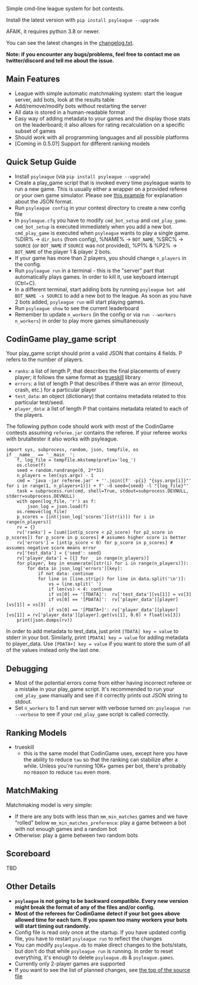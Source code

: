 
Simple cmd-line league system for bot contests.

Install the latest version with `pip install psyleague --upgrade`

AFAIK, it requires python 3.8 or newer.

You can see the latest changes in the [changelog.txt](https://github.com/FakePsyho/psyleague/blob/main/changelog.txt). 

**Note: if you encounter any bugs/problems, feel free to contact me on twitter/discord and tell me about the issue.**

## Main Features
- League with simple automatic matchmaking system: start the league server, add bots, look at the results table
- Add/remove/modify bots without restarting the server
- All data is stored in a human-readable format
- Easy way of adding metadata to your games and the display those stats on the leaderboard; it also allows for rating recalculation on a specific subset of games
- Should work with all programming languages and all possible platforms
- [Coming in 0.5.0?] Support for different ranking models


## Quick Setup Guide
- Install `psyleague` (via `pip install psyleague --upgrade`)
- Create a play_game script that is invoked every time psyleague wants to run a new game. This is usually either a wrapper on a provided referee or your own game simulator. Please see [this example](#codingame-play_game-script) for explanation about the JSON format.
- Run `psyleague config` in your contest directory to create a new config file
- In `psyleague.cfg` you have to modify `cmd_bot_setup` and `cmd_play_game`. `cmd_bot_setup` is executed immediately when you add a new bot. `cmd_play_game` is executed when `psyleague` wants to play a single game. %DIR% -> `dir_bots` (from config), %NAME% -> `BOT_NAME`, %SRC% -> `SOURCE` (or `BOT_NAME` if `SOURCE` was not provided), %P1% & %P2% -> `BOT_NAME` of the player 1 & player 2 bots.
- If your game has more than 2 players, you should change `n_players` in the config.
- Run `psyleague run` in a terminal - this is the "server" part that automatically plays games. In order to kill it, use keyboard interrupt (Ctrl+C).
- In a different terminal, start adding bots by running `psyleague bot add BOT_NAME -s SOURCE` to add a new bot to the league. As soon as you have 2 bots added, `psyleague run` will start playing games.
- Run `psyleague show` to see the current leaderboard
- Remember to update `n_workers` (in the config or via `run --workers n_workers`) in order to play more games simultaneously 


## CodinGame play_game script
Your play_game script should print a valid JSON that contains 4 fields. P refers to the number of players.
- `ranks`: a list of length P, that describes the final placements of every player; it follows the same format as [trueskill](https://trueskill.org/) library
- `errors`: a list of length P that describes if there was an error (timeout, crash, etc.) for a particular player
- `test_data`: an object (dictionary) that contains metadata related to this particular test/seed.
- `player_data`: a list of length P that contains metadata related to each of the players.

The following python code should work with most of the CodinGame contests assuming `referee.jar` contains the referee. If your referee works with brutaltester it also works with psyleague.
```
import sys, subprocess, random, json, tempfile, os
if __name__ == '__main__':
    f, log_file = tempfile.mkstemp(prefix='log_')
    os.close(f)
    seed = random.randrange(0, 2**31)
    n_players = len(sys.argv) - 1
    cmd = 'java -jar referee.jar' + ''.join([f' -p{i} "{sys.argv[i]}"' for i in range(1, n_players+1)]) + f' -d seed={seed} -l "{log_file}"'
    task = subprocess.run(cmd, shell=True, stdout=subprocess.DEVNULL, stderr=subprocess.DEVNULL)
    with open(log_file, 'r') as f:
        json_log = json.load(f)
    os.remove(log_file)
    p_scores = [int(json_log['scores'][str(i)]) for i in range(n_players)]
    rv = {}
    rv['ranks'] = [sum([int(p_score < p2_score) for p2_score in p_scores]) for p_score in p_scores] # assumes higher score is better
    rv['errors'] = [int(p_score < 0) for p_score in p_scores] # assumes negative score means error
    rv['test_data'] = {'seed': seed}
    rv['player_data'] = [{} for _ in range(n_players)]
    for player, key in enumerate([str(i) for i in range(n_players)]):
        for data in json_log['errors'][key]:
            if not data: continue
            for line in [line.strip() for line in data.split('\n')]:
                vs = line.split(' ')
                if len(vs) < 4: continue
                if vs[0] == '[TDATA]':  rv['test_data'][vs[1]] = vs[3]
                if vs[0] == '[PDATA]':  rv['player_data'][player][vs[1]] = vs[3]
                if vs[0] == '[PDATA+]': rv['player_data'][player][vs[1]] = rv['player_data'][player].get(vs[1], 0.0) + float(vs[3])            
    print(json.dumps(rv))
```

In order to add metadata to test_data, just print `[TDATA] key = value` to stderr in your bot. Similarly, print `[PDATA] key = value` for adding metadata to player_data. Use `[PDATA+] key = value` if you want to store the sum of all of the values instead only the last one.


## Debugging
- Most of the potential errors come from either having incorrect referee or a mistake in your play_game script. It's recommended to run your `cmd_play_game` manually and see if it correctly prints out JSON string to stdout.
- Set `n_workers` to 1 and run server with verbose turned on: `psyleague run --verbose` to see if your `cmd_play_game` script is called correctly. 

	
## Ranking Models
- trueskill
	-  this is the same model that CodinGame uses, except here you have the ability to reduce `tau` so that the ranking can stabilize after a while. Unless you're running 10K+ games per bot, there's probably no reason to reduce `tau` even more.

   
## MatchMaking
Matchmaking model is very simple:
- If there are any bots with less than `mm_min_matches` games and we have "rolled" below `mm_min_matches_preference`: play a game between a bot with not enough games and a random bot
- Otherwise: play a game between two random bots


## Scoreboard
TBD


## Other Details
- **`psyleague` is not going to be backward compatible. Every new version might break the format of any of the files and/or config.**
- **Most of the referees for CodinGame detect if your bot goes above allowed time for each turn. If you spawn too many workers your bots will start timing out randomly.**
- Config file is read only once at the startup. If you have updated config file, you have to restart `psyleague run` to reflect the changes
- You can modify `psyleague.db` to make direct changes to the bots/stats, but don't do that while `psyleague run` is running. In order to reset everything, it's enough to delete `psyleague.db` & `psyleague.games`.
- Currently only 2-player games are supported
- If you want to see the list of planned changes, see [the top of the source file](https://github.com/FakePsyho/psyleague/blob/main/psyleague/psyleague.py)

